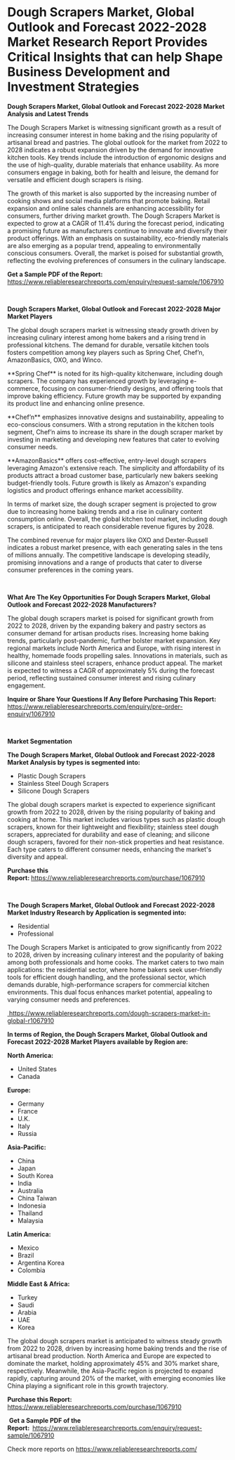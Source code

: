 <p><h1>Dough Scrapers Market, Global Outlook and Forecast 2022-2028 Market Research Report Provides Critical Insights that can help Shape Business Development and Investment Strategies</h1></p><p><strong>Dough Scrapers Market, Global Outlook and Forecast 2022-2028 Market Analysis and Latest Trends</strong></p>
<p><p>The Dough Scrapers Market is witnessing significant growth as a result of increasing consumer interest in home baking and the rising popularity of artisanal bread and pastries. The global outlook for the market from 2022 to 2028 indicates a robust expansion driven by the demand for innovative kitchen tools. Key trends include the introduction of ergonomic designs and the use of high-quality, durable materials that enhance usability. As more consumers engage in baking, both for health and leisure, the demand for versatile and efficient dough scrapers is rising.</p><p>The growth of this market is also supported by the increasing number of cooking shows and social media platforms that promote baking. Retail expansion and online sales channels are enhancing accessibility for consumers, further driving market growth. The Dough Scrapers Market is expected to grow at a CAGR of 11.4% during the forecast period, indicating a promising future as manufacturers continue to innovate and diversify their product offerings. With an emphasis on sustainability, eco-friendly materials are also emerging as a popular trend, appealing to environmentally conscious consumers. Overall, the market is poised for substantial growth, reflecting the evolving preferences of consumers in the culinary landscape.</p></p>
<p><strong>Get a Sample PDF of the Report:&nbsp;</strong> <a href="https://www.reliableresearchreports.com/enquiry/request-sample/1067910?utm_campaign=2201&utm_medium=2&utm_source=Github&utm_content=ia&utm_term=21032025&utm_id=dough-scrapers-market-global-outlook-and-forecast-2022-2028">https://www.reliableresearchreports.com/enquiry/request-sample/1067910</a></p>
<p>&nbsp;</p>
<p><strong>Dough Scrapers Market, Global Outlook and Forecast 2022-2028 Major Market Players</strong></p>
<p><p>The global dough scrapers market is witnessing steady growth driven by increasing culinary interest among home bakers and a rising trend in professional kitchens. The demand for durable, versatile kitchen tools fosters competition among key players such as Spring Chef, Chef’n, AmazonBasics, OXO, and Winco.</p><p>**Spring Chef** is noted for its high-quality kitchenware, including dough scrapers. The company has experienced growth by leveraging e-commerce, focusing on consumer-friendly designs, and offering tools that improve baking efficiency. Future growth may be supported by expanding its product line and enhancing online presence.</p><p>**Chef’n** emphasizes innovative designs and sustainability, appealing to eco-conscious consumers. With a strong reputation in the kitchen tools segment, Chef’n aims to increase its share in the dough scraper market by investing in marketing and developing new features that cater to evolving consumer needs.</p><p>**AmazonBasics** offers cost-effective, entry-level dough scrapers leveraging Amazon's extensive reach. The simplicity and affordability of its products attract a broad customer base, particularly new bakers seeking budget-friendly tools. Future growth is likely as Amazon's expanding logistics and product offerings enhance market accessibility.</p><p>In terms of market size, the dough scraper segment is projected to grow due to increasing home baking trends and a rise in culinary content consumption online. Overall, the global kitchen tool market, including dough scrapers, is anticipated to reach considerable revenue figures by 2028.</p><p>The combined revenue for major players like OXO and Dexter-Russell indicates a robust market presence, with each generating sales in the tens of millions annually. The competitive landscape is developing steadily, promising innovations and a range of products that cater to diverse consumer preferences in the coming years.</p></p>
<p>&nbsp;</p>
<p><strong>What Are The Key Opportunities For Dough Scrapers Market, Global Outlook and Forecast 2022-2028 Manufacturers?</strong></p>
<p><p>The global dough scrapers market is poised for significant growth from 2022 to 2028, driven by the expanding bakery and pastry sectors as consumer demand for artisan products rises. Increasing home baking trends, particularly post-pandemic, further bolster market expansion. Key regional markets include North America and Europe, with rising interest in healthy, homemade foods propelling sales. Innovations in materials, such as silicone and stainless steel scrapers, enhance product appeal. The market is expected to witness a CAGR of approximately 5% during the forecast period, reflecting sustained consumer interest and rising culinary engagement.</p></p>
<p><strong>Inquire or Share Your Questions If Any Before Purchasing This Report:</strong> <a href="https://www.reliableresearchreports.com/enquiry/pre-order-enquiry/1067910?utm_campaign=2201&utm_medium=2&utm_source=Github&utm_content=ia&utm_term=21032025&utm_id=dough-scrapers-market-global-outlook-and-forecast-2022-2028">https://www.reliableresearchreports.com/enquiry/pre-order-enquiry/1067910</a></p>
<p>&nbsp;</p>
<p><strong>Market Segmentation</strong></p>
<p><strong>The Dough Scrapers Market, Global Outlook and Forecast 2022-2028 Market Analysis by types is segmented into:</strong></p>
<p><ul><li>Plastic Dough Scrapers</li><li>Stainless Steel Dough Scrapers</li><li>Silicone Dough Scrapers</li></ul></p>
<p><p>The global dough scrapers market is expected to experience significant growth from 2022 to 2028, driven by the rising popularity of baking and cooking at home. This market includes various types such as plastic dough scrapers, known for their lightweight and flexibility; stainless steel dough scrapers, appreciated for durability and ease of cleaning; and silicone dough scrapers, favored for their non-stick properties and heat resistance. Each type caters to different consumer needs, enhancing the market's diversity and appeal.</p></p>
<p><strong>Purchase this Report:&nbsp;</strong><a href="https://www.reliableresearchreports.com/purchase/1067910?utm_campaign=2201&utm_medium=2&utm_source=Github&utm_content=ia&utm_term=21032025&utm_id=dough-scrapers-market-global-outlook-and-forecast-2022-2028">https://www.reliableresearchreports.com/purchase/1067910</a></p>
<p>&nbsp;</p>
<p><strong>The Dough Scrapers Market, Global Outlook and Forecast 2022-2028 Market Industry Research by Application is segmented into:</strong></p>
<p><ul><li>Residential</li><li>Professional</li></ul></p>
<p><p>The Dough Scrapers Market is anticipated to grow significantly from 2022 to 2028, driven by increasing culinary interest and the popularity of baking among both professionals and home cooks. The market caters to two main applications: the residential sector, where home bakers seek user-friendly tools for efficient dough handling, and the professional sector, which demands durable, high-performance scrapers for commercial kitchen environments. This dual focus enhances market potential, appealing to varying consumer needs and preferences.</p></p>
<p><a href="https://www.reliableresearchreports.com/dough-scrapers-market-in-global-r1067910?utm_campaign=2201&utm_medium=2&utm_source=Github&utm_content=ia&utm_term=21032025&utm_id=dough-scrapers-market-global-outlook-and-forecast-2022-2028">&nbsp;https://www.reliableresearchreports.com/dough-scrapers-market-in-global-r1067910</a></p>
<p><strong>In terms of Region, the Dough Scrapers Market, Global Outlook and Forecast 2022-2028 Market Players available by Region are:</strong></p>
<p>
    <p> <strong> North America: </strong>
        <ul>
            <li>United States</li>
            <li>Canada</li>
        </ul>
        </p> 
    <p> <strong> Europe: </strong>
        <ul>
            <li>Germany</li>
            <li>France</li>
            <li>U.K.</li>
            <li>Italy</li>
            <li>Russia</li>
        </ul>
        </p> 
    <p> <strong> Asia-Pacific: </strong>
        <ul>
            <li>China</li>
            <li>Japan</li>
            <li>South Korea</li>
            <li>India</li>
            <li>Australia</li>
            <li>China Taiwan</li>
            <li>Indonesia</li>
            <li>Thailand</li>
            <li>Malaysia</li>
        </ul>
        </p> 
    <p> <strong> Latin America: </strong>
        <ul>
            <li>Mexico</li>
            <li>Brazil</li>
            <li>Argentina Korea</li>
            <li>Colombia</li>
        </ul>
        </p> 
    <p> <strong> Middle East & Africa: </strong>
        <ul>
            <li>Turkey</li>
            <li>Saudi</li>
            <li>Arabia</li>
            <li>UAE</li>
            <li>Korea</li>
        </ul>
    </p>
    </p>
<p><p>The global dough scrapers market is anticipated to witness steady growth from 2022 to 2028, driven by increasing home baking trends and the rise of artisanal bread production. North America and Europe are expected to dominate the market, holding approximately 45% and 30% market share, respectively. Meanwhile, the Asia-Pacific region is projected to expand rapidly, capturing around 20% of the market, with emerging economies like China playing a significant role in this growth trajectory.</p></p>
<p><strong>Purchase this Report: </strong><a href="https://www.reliableresearchreports.com/purchase/1067910?utm_campaign=2201&utm_medium=2&utm_source=Github&utm_content=ia&utm_term=21032025&utm_id=dough-scrapers-market-global-outlook-and-forecast-2022-2028">https://www.reliableresearchreports.com/purchase/1067910</a></p>
<p>&nbsp;<strong>Get a Sample PDF of the Report:&nbsp;&nbsp;</strong><a href="https://www.reliableresearchreports.com/enquiry/request-sample/1067910?utm_campaign=2201&utm_medium=2&utm_source=Github&utm_content=ia&utm_term=21032025&utm_id=dough-scrapers-market-global-outlook-and-forecast-2022-2028">https://www.reliableresearchreports.com/enquiry/request-sample/1067910</a></p>
<p><strong></strong></p>
<p>Check more reports on <a href="https://www.reliableresearchreports.com/?utm_campaign=2201&utm_medium=2&utm_source=Github&utm_content=ia&utm_term=21032025&utm_id=dough-scrapers-market-global-outlook-and-forecast-2022-2028">https://www.reliableresearchreports.com/</a></p>
